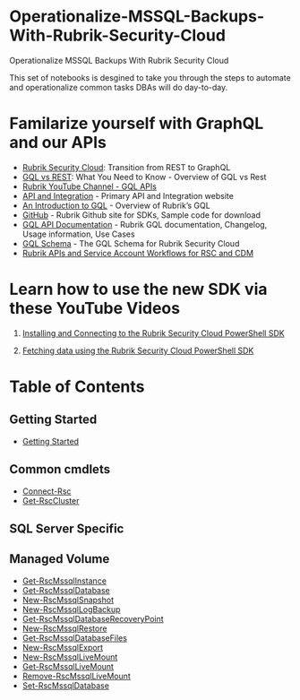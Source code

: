 # Operationalize-MSSQL-Backups-With-Rubrik-Security-Cloud
Operationalize MSSQL Backups With Rubrik Security Cloud

This set of notebooks is desgined to take you through the steps to automate and operationalize common tasks DBAs will do day-to-day. 

# Familarize yourself with GraphQL and our APIs
- [Rubrik Security Cloud](https://www.rubrik.com/blog/technology/23/1/rubrik-security-cloud-transition-from-rest-to-graphql-api): Transition from REST to GraphQL
- [GQL vs REST](https://www.rubrik.com/blog/technology/19/11/graphql-vs-rest-apis#:~:text=The%20Core%20Difference%20Between%20REST,a%20single%20endpoint%20using%20HTTP.): What You Need to Know - Overview of GQL vs Rest
- [Rubrik YouTube Channel - GQL APIs](https://www.youtube.com/watch?v=hxzA5-FrMzY&list=PLHHKVC-uQ3XjL_LnGEBtgdbaqzReUuIqt)
- [API and Integration](https://www.rubrik.com/resources/api-integration) - Primary API and Integration website
- [An Introduction to GQL](https://www.rubrik.com/content/dam/rubrik/en/resources/white-paper/an-introduction-to-graphql-and-rubrik.pdf) - Overview of Rubrik’s GQL
- [GitHub](https://github.com/rubrikinc) - Rubrik Github site for SDKs, Sample code for download
- [GQL API Documentation](https://rubrikinc.github.io/rubrik-api-documentation/) - Rubrik GQL documentation, Changelog, Usage information, Use Cases
- [GQL Schema](https://rubrikinc.github.io/rubrik-api-documentation/reference/) - The GQL Schema for Rubrik Security Cloud
- [Rubrik APIs and Service Account Workflows for RSC and CDM](https://support.rubrik.com/servlet/servlet.FileDownload?file=00P8Y00001idNWKUA2)


# Learn how to use the new SDK via these YouTube Videos
1. [Installing and Connecting to the Rubrik Security Cloud PowerShell SDK](https://youtu.be/NXmNDgaviSY?si=xr2ziKBzlxgyfS1W)

1. [Fetching data using the Rubrik Security Cloud PowerShell SDK](https://youtu.be/EDnpQpll4N8?si=kcSNt73xXB686gNs)

# Table of Contents
## Getting Started
- [Getting Started](./content/GettingStarted.ipynb)
## Common cmdlets
- [Connect-Rsc](./content/Connect-Rsc.ipynb)
- [Get-RscCluster](./content/Get-RscCluster.ipynb)
## SQL Server Specific
## Managed Volume


- [Get-RscMssqlInstance](./content/003.Get-RscMssqlInstance.ipynb)
- [Get-RscMssqlDatabase](./content/004.Get-RscMssqlDatabase.ipynb)
- [New-RscMssqlSnapshot](./content/005.New-RscMssqlSnapshot.ipynb)
- [New-RscMssqlLogBackup](./content/006.New-RscMssqlLogBackup.ipynb)
- [Get-RscMssqlDatabaseRecoveryPoint](./content/007.Get-RscMssqlDatabaseRecoveryPoint.ipynb)
- [New-RscMssqlRestore](./content/008.New-RscMssqlRestore.ipynb)
- [Get-RscMssqlDatabaseFiles](./content/009.Get-RscMssqlDatabaseFiles.ipynb)
- [New-RscMssqlExport](./content/010.New-RscMssqlExport.ipynb)
- [New-RscMssqlLiveMount](./content/011.New-RscMssqlLiveMount.ipynb)
- [Get-RscMssqlLiveMount](./content/012.Get-RscMssqlLiveMount.ipynb)
- [Remove-RscMssqlLiveMount](./content/013.Remove-RscMssqlLiveMount.ipynb)
- [Set-RscMssqlDatabase](./content/014.Set-RscMssqlDatabase.ipynb)